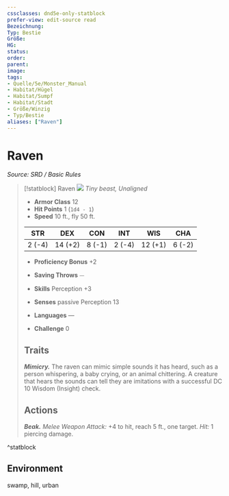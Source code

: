 ```yaml
---
cssclasses: dnd5e-only-statblock
prefer-view: edit-source read
Bezeichnung: 
Typ: Bestie
Größe: 
HG: 
status:
order:
parent:
image: 
tags:
- Quelle/5e/Monster_Manual
- Habitat/Hügel
- Habitat/Sumpf
- Habitat/Stadt
- Größe/Winzig
- Typ/Bestie
aliases: ["Raven"]
---
```

# Raven
*Source: SRD / Basic Rules*  

> [!statblock] Raven
> ![](compendium/bestiary/beast/token/raven.png#token)
> *Tiny beast, Unaligned*
> 
> - **Armor Class** 12 
> - **Hit Points** 1 (`1d4 - 1`)
> - **Speed** 10 ft., fly 50 ft.
> 
> |STR|DEX|CON|INT|WIS|CHA|
> |:---:|:---:|:---:|:---:|:---:|:---:|
> | 2 (-4)|14 (+2)| 8 (-1)| 2 (-4)|12 (+1)| 6 (-2)|
> 
> - **Proficiency Bonus** +2
> - **Saving Throws** ⏤
> - **Skills** Perception +3
> - **Senses** passive Perception 13
> 
> - **Languages** —
> - **Challenge** 0
> 
> ## Traits
> 
> ***Mimicry.*** The raven can mimic simple sounds it has heard, such as a person whispering, a baby crying, or an animal chittering. A creature that hears the sounds can tell they are imitations with a successful DC 10 Wisdom (Insight) check.
> 
> ## Actions
> 
> ***Beak.*** *Melee Weapon Attack:* +4 to hit, reach 5 ft., one target. *Hit:* 1 piercing damage.

^statblock

## Environment

swamp, hill, urban